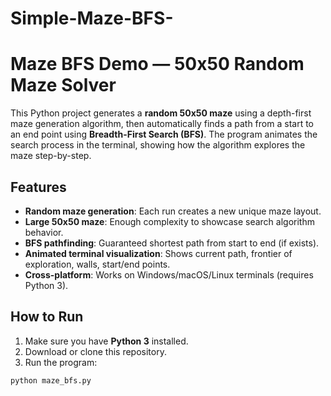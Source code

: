 # Simple-Maze-BFS-

# Maze BFS Demo — 50x50 Random Maze Solver

This Python project generates a **random 50x50 maze** using a depth-first maze generation algorithm, then automatically finds a path from a start to an end point using **Breadth-First Search (BFS)**. The program animates the search process in the terminal, showing how the algorithm explores the maze step-by-step.

## Features

- **Random maze generation**: Each run creates a new unique maze layout.
- **Large 50x50 maze**: Enough complexity to showcase search algorithm behavior.
- **BFS pathfinding**: Guaranteed shortest path from start to end (if exists).
- **Animated terminal visualization**: Shows current path, frontier of exploration, walls, start/end points.
- **Cross-platform**: Works on Windows/macOS/Linux terminals (requires Python 3).

## How to Run

1. Make sure you have **Python 3** installed.
2. Download or clone this repository.
3. Run the program:

```bash
python maze_bfs.py

